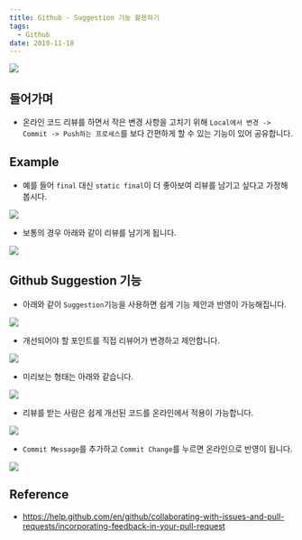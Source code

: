 ```yaml
---
title: Github - Suggestion 기능 활용하기
tags:
  - Github
date: 2019-11-18
---
```

![](/assets/logo/github.png)

## 들어가며
- 온라인 코드 리뷰를 하면서 작은 변경 사항을 고치기 위해 `Local에서 변경 -> Commit -> Push하는 프로세스`를 보다 간편하게 할 수 있는 기능이 있어 공유합니다.

## Example
- 예를 들어 `final` 대신 `static final`이 더 좋아보여 리뷰를 남기고 싶다고 가정해 봅시다.

![](/assets/posts/img/2019-11-18-19-03-47.png)

- 보통의 경우 아래와 같이 리뷰를 남기게 됩니다.

![](/assets/posts/img/2019-11-18-19-14-09.png)


## Github Suggestion 기능
- 아래와 같이 `Suggestion`기능을 사용하면 쉽게 기능 제안과 반영이 가능해집니다.

![](/assets/posts/img/2019-11-18-19-04-03.png)

- 개선되어야 할 포인트를 직접 리뷰어가 변경하고 제안합니다.

![](/assets/posts/img/2019-11-18-19-04-42.png)

- 미리보는 형태는 아래와 같습니다.

![](/assets/posts/img/2019-11-18-19-05-03.png)

- 리뷰를 받는 사람은 쉽게 개선된 코드를 온라인에서 적용이 가능합니다.

![](/assets/posts/img/2019-11-18-19-18-33.png)

- `Commit Message`를 추가하고 `Commit Change`를 누르면 온라인으로 반영이 됩니다.

![](/assets/posts/img/2019-11-18-19-19-22.png)

## Reference
- <https://help.github.com/en/github/collaborating-with-issues-and-pull-requests/incorporating-feedback-in-your-pull-request>